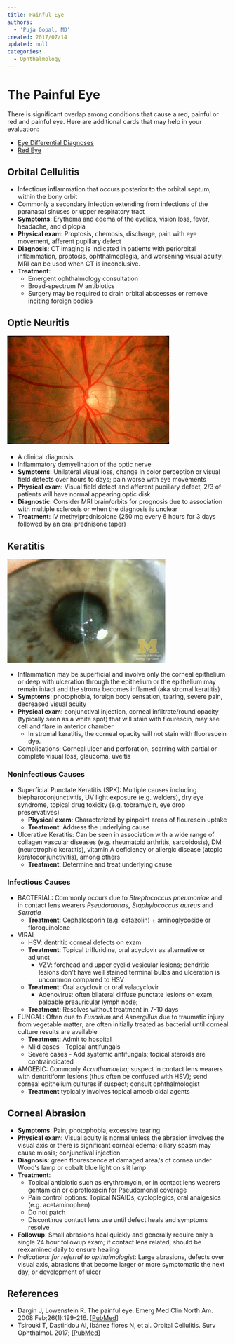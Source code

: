 ```yaml
---
title: Painful Eye
authors:
  - 'Puja Gopal, MD'
created: 2017/07/14
updated: null
categories:
  - Ophthalmology
---
```

# The Painful Eye

There is significant overlap among conditions that cause a red, painful or red and painful eye. Here are additional cards that may help in your evaluation:

- [Eye Differential Diagnoses](/cards/eye-ddx)
- [Red Eye](/cards/red-eye)

## Orbital Cellulitis

- Infectious inflammation that occurs posterior to the orbital septum, within the bony orbit
- Commonly a secondary infection extending from infections of the paranasal sinuses or upper respiratory tract
- **Symptoms**: Erythema and edema of the eyelids, vision loss, fever, headache, and diplopia
- **Physical exam**: Proptosis, chemosis, discharge, pain with eye movement, afferent pupillary defect
- **Diagnosis**: CT imaging is indicated in patients with periorbital inflammation, proptosis, ophthalmoplegia, and worsening visual acuity. MRI can be used when CT is inconclusive.
- **Treatment**: 
	- Emergent ophthalmology consultation
	- Broad-spectrum IV antibiotics
	- Surgery may be required to drain orbital abscesses or remove inciting foreign bodies

## Optic Neuritis

![normal optic disc in optic neuritis photo](media/eye-painful_image-1.png)

- A clinical diagnosis
- Inflammatory demyelination of the optic nerve
- **Symptoms**: Unilateral visual loss, change in color perception or visual field defects over hours to days; pain worse with eye movements
- **Physical exam**: Visual field defect and afferent pupillary defect, 2/3 of patients will have normal appearing optic disk 
- **Diagnostic**: Consider MRI brain/orbits for prognosis due to association with multiple sclerosis or when the diagnosis is unclear
- **Treatment**: IV methylprednisolone (250 mg every 6 hours for 3 days followed by an oral prednisone taper)

## Keratitis

![keratitis photo](media/eye-painful_image-2.png)

- Inflammation may be superficial and involve only the corneal epithelium or deep with ulceration through the epithelium or the epithelium may remain intact and the stroma becomes inflamed (aka stromal keratitis)
- **Symptoms**: photophobia, foreign body sensation, tearing, severe pain, decreased visual acuity
- **Physical exam**: conjunctival injection, corneal infiltrate/round opacity (typically seen as a white spot) that will stain with flourescin, may see cell and flare in anterior chamber
	- In stromal keratitis, the corneal opacity will not stain with fluorescein dye.
- Complications: Corneal ulcer and perforation, scarring with partial or complete visual loss, glaucoma, uveitis

### Noninfectious Causes

- Superficial Punctate Keratitis (SPK): Multiple causes including blepharoconjunctivitis, UV light exposure (e.g. welders), dry eye syndrome, topical drug toxicity (e.g. tobramycin, eye drop preservatives)
	- **Physical exam**: Characterized by pinpoint areas of flourescin uptake
	- **Treatment**: Address the underlying cause
- Ulcerative Keratitis: Can be seen in association with a wide range of collagen vascular diseases (e.g. rheumatoid arthritis, sarcoidosis), DM (neurotrophic keratitis), vitamin A deficiency or allergic disease (atopic keratoconjunctivitis), among others 
  - **Treatment**: Determine and treat underlying cause

### Infectious Causes
- BACTERIAL: Commonly occurs due to _Streptococcus pneumoniae_ and in contact lens wearers _Pseudomonas_, _Staphylococcus aureus_ and _Serratia_
	- **Treatment**: Cephalosporin (e.g. cefazolin) + aminoglycoside or floroquinolone
- VIRAL
	- HSV: dentritic corneal defects on exam
  - **Treatment**: Topical trifluridine, oral acyclovir as alternative or adjunct 
	- VZV: forehead and upper eyelid vesicular lesions; dendritic lesions don't have well stained terminal bulbs and ulceration is uncommon compared to HSV
  - **Treatment**: Oral acyclovir or oral valacyclovir
	- Adenovirus: often bilateral diffuse punctate lesions on exam, palpable preauricular lymph node; 
  - **Treatment**: Resolves without treatment in 7-10 days
- FUNGAL: Often due to _Fusarium_ and _Aspergillus_ due to traumatic injury from vegetable matter; are often initially treated as bacterial until corneal culture results are available
  - **Treatment**: Admit to hospital
  - Mild cases - Topical antifungals
  - Severe cases - Add systemic antifungals; topical steroids are contraindicated
- AMOEBIC: Commonly _Acanthamoeba_; suspect in contact lens wearers with dentritiform lesions (thus often be confused with HSV); send corneal epithelium cultures if suspect; consult ophthalmologist
  - **Treatment** typically involves topical amoebicidal agents

## Corneal Abrasion
- **Symptoms**: Pain, photophobia, excessive tearing
- **Physical exam**: Visual acuity is normal unless the abrasion involves the visual axis or there is significant corneal edema; ciliary spasm may cause miosis; conjunctival injection
- **Diagnosis**: green flourescence at damaged area/s of cornea under Wood's lamp or cobalt blue light on slit lamp
- **Treatment**: 
  - Topical antibiotic such as erythromycin, or in contact lens wearers gentamicin or ciprofloxacin for Pseudomonal coverage
  - Pain control options: Topical NSAIDs, cycloplegics, oral analgesics (e.g. acetaminophen)
  - Do not patch
  - Discontinue contact lens use until defect heals and symptoms resolve
- **Followup**: Small abrasions heal quickly and generally require only a single 24 hour followup exam; if contact lens related, should be reexamined daily to ensure healing
- _Indications for referral to opthalmologist_: Large abrasions, defects over visual axis, abrasions that become larger or more symptomatic the next day, or development of ulcer

## References

- Dargin J, Lowenstein R. The painful eye. Emerg Med Clin North Am. 2008 Feb;26(1):199-216. [[PubMed](https://www.ncbi.nlm.nih.gov/pubmed/18249263)]
- Tsirouki T, Dastiridou AI, Ibánez flores N, et al. Orbital Cellulitis. Surv Ophthalmol. 2017; [[PubMed](https://www.ncbi.nlm.nih.gov/pubmed/29248536)]
